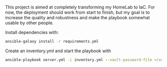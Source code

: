 This project is aimed at completely transforming my HomeLab to IaC.
For now, the deployment should work from start to finish, but my goal is to increase the quality and robustness and make the playbook somewhat usable by other people.

Install dependencies with:
```cmd
ansible-galaxy install -r requirements.yml
```
Create an inventory.yml and start the playbook with
```cmd
ansible-playbook server.yml -i inventory.yml --vault-password-file ~/vault-pass
```
